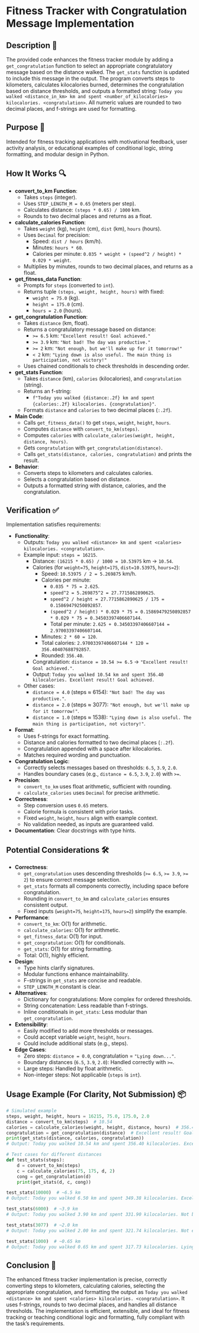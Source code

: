 # Fitness Tracker with Congratulation Message Implementation

## Description 📝

The provided code enhances the fitness tracker module by adding a `get_congratulation` function to select an appropriate congratulatory message based on the distance walked.
The `get_stats` function is updated to include this message in the output.
The program converts steps to kilometers, calculates kilocalories burned, determines the congratulation based on distance thresholds, and outputs a formatted string: `Today you walked <distance_in_km> km and spent <number_of_kilocalories> kilocalories. <congratulation>`.
All numeric values are rounded to two decimal places, and f-strings are used for formatting.

## Purpose 🎯

Intended for fitness tracking applications with motivational feedback, user activity analysis, or educational examples of conditional logic, string formatting, and modular design in Python.

## How It Works 🔍

-   **convert_to_km Function**:
    -   Takes `steps` (integer).
    -   Uses `STEP_LENGTH_M = 0.65` (meters per step).
    -   Calculates distance: `(steps * 0.65) / 1000` km.
    -   Rounds to two decimal places and returns as a float.
-   **calculate_calories Function**:
    -   Takes `weight` (kg), `height` (cm), `dist` (km), `hours` (hours).
    -   Uses `Decimal` for precision:
        -   Speed: `dist / hours` (km/h).
        -   Minutes: `hours * 60`.
        -   Calories per minute: `0.035 * weight + (speed^2 / height) * 0.029 * weight`.
    -   Multiplies by minutes, rounds to two decimal places, and returns as a float.
-   **get_fitness_data Function**:
    -   Prompts for `steps` (converted to `int`).
    -   Returns tuple `(steps, weight, height, hours)` with fixed:
        -   `weight = 75.0` (kg).
        -   `height = 175.0` (cm).
        -   `hours = 2.0` (hours).
-   **get_congratulation Function**:
    -   Takes `distance` (km, float).
    -   Returns a congratulatory message based on distance:
        -   `>= 6.5` km: `"Excellent result! Goal achieved."`
        -   `>= 3.9` km: `"Not bad! The day was productive."`
        -   `>= 2` km: `"Not enough, but we'll make up for it tomorrow!"`
        -   `< 2` km: `"Lying down is also useful. The main thing is participation, not victory!"`
    -   Uses chained conditionals to check thresholds in descending order.
-   **get_stats Function**:
    -   Takes `distance` (km), `calories` (kilocalories), and `congratulation` (string).
    -   Returns an f-string:
        -   `f"Today you walked {distance:.2f} km and spent {calories:.2f} kilocalories. {congratulation}"`.
    -   Formats `distance` and `calories` to two decimal places (`:.2f`).
-   **Main Code**:
    -   Calls `get_fitness_data()` to get `steps`, `weight`, `height`, `hours`.
    -   Computes `distance` with `convert_to_km(steps)`.
    -   Computes `calories` with `calculate_calories(weight, height, distance, hours)`.
    -   Gets `congratulation` with `get_congratulation(distance)`.
    -   Calls `get_stats(distance, calories, congratulation)` and prints the result.
-   **Behavior**:
    -   Converts steps to kilometers and calculates calories.
    -   Selects a congratulation based on distance.
    -   Outputs a formatted string with distance, calories, and the congratulation.

## Verification ✅

Implementation satisfies requirements:

-   **Functionality**:
    -   Outputs: `Today you walked <distance> km and spent <calories> kilocalories. <congratulation>`.
    -   Example input: `steps = 16215`.
        -   Distance: `(16215 * 0.65) / 1000 = 10.53975` km → `10.54`.
        -   Calories (for `weight=75`, `height=175`, `dist=10.53975`, `hours=2`):
            -   Speed: `10.53975 / 2 = 5.269875` km/h.
            -   Calories per minute:
                -   `0.035 * 75 = 2.625`.
                -   `speed^2 = 5.269875^2 = 27.7715862890625`.
                -   `speed^2 / height = 27.7715862890625 / 175 = 0.15869479250892857`.
                -   `(speed^2 / height) * 0.029 * 75 = 0.15869479250892857 * 0.029 * 75 = 0.34503397406607144`.
                -   Total per minute: `2.625 + 0.34503397406607144 = 2.97003397406607144`.
            -   Minutes: `2 * 60 = 120`.
            -   Total calories: `2.97003397406607144 * 120 = 356.40407688792857`.
            -   Rounded: `356.40`.
        -   Congratulation: `distance = 10.54 >= 6.5` → `"Excellent result! Goal achieved."`.
        -   Output: `Today you walked 10.54 km and spent 356.40 kilocalories. Excellent result! Goal achieved.`
    -   Other cases:
        -   `distance = 4.0` (steps ≈ 6154): `"Not bad! The day was productive."`.
        -   `distance = 2.0` (steps ≈ 3077): `"Not enough, but we'll make up for it tomorrow!"`.
        -   `distance = 1.0` (steps ≈ 1538): `"Lying down is also useful. The main thing is participation, not victory!"`.
-   **Format**:
    -   Uses f-strings for exact formatting.
    -   Distance and calories formatted to two decimal places (`:.2f`).
    -   Congratulation appended with a space after kilocalories.
    -   Matches required wording and punctuation.
-   **Congratulation Logic**:
    -   Correctly selects messages based on thresholds: `6.5`, `3.9`, `2.0`.
    -   Handles boundary cases (e.g., `distance = 6.5`, `3.9`, `2.0`) with `>=`.
-   **Precision**:
    -   `convert_to_km` uses float arithmetic, sufficient with rounding.
    -   `calculate_calories` uses `Decimal` for precise arithmetic.
-   **Correctness**:
    -   Step conversion uses `0.65` meters.
    -   Calorie formula is consistent with prior tasks.
    -   Fixed `weight`, `height`, `hours` align with example context.
    -   No validation needed, as inputs are guaranteed valid.
-   **Documentation**: Clear docstrings with type hints.

## Potential Considerations 🛠️

-   **Correctness**:
    -   `get_congratulation` uses descending thresholds (`>= 6.5`, `>= 3.9`, `>= 2`) to ensure correct message selection.
    -   `get_stats` formats all components correctly, including space before congratulation.
    -   Rounding in `convert_to_km` and `calculate_calories` ensures consistent output.
    -   Fixed inputs (`weight=75`, `height=175`, `hours=2`) simplify the example.
-   **Performance**:
    -   `convert_to_km`: O(1) for arithmetic.
    -   `calculate_calories`: O(1) for arithmetic.
    -   `get_fitness_data`: O(1) for input.
    -   `get_congratulation`: O(1) for conditionals.
    -   `get_stats`: O(1) for string formatting.
    -   Total: O(1), highly efficient.
-   **Design**:
    -   Type hints clarify signatures.
    -   Modular functions enhance maintainability.
    -   F-strings in `get_stats` are concise and readable.
    -   `STEP_LENGTH_M` constant is clear.
-   **Alternatives**:
    -   Dictionary for congratulations: More complex for ordered thresholds.
    -   String concatenation: Less readable than f-strings.
    -   Inline conditionals in `get_stats`: Less modular than `get_congratulation`.
-   **Extensibility**:
    -   Easily modified to add more thresholds or messages.
    -   Could accept variable `weight`, `height`, `hours`.
    -   Could include additional stats (e.g., steps).
-   **Edge Cases**:
    -   Zero steps: `distance = 0.0`, congratulation = `"Lying down..."`.
    -   Boundary distances (`6.5`, `3.9`, `2.0`): Handled correctly with `>=`.
    -   Large steps: Handled by float arithmetic.
    -   Non-integer steps: Not applicable (`steps` is `int`).

## Usage Example (For Clarity, Not Submission) 📦

```python
# Simulated example
steps, weight, height, hours = 16215, 75.0, 175.0, 2.0
distance = convert_to_km(steps)  # 10.54
calories = calculate_calories(weight, height, distance, hours)  # 356.40
congratulation = get_congratulation(distance)  # Excellent result! Goal achieved.
print(get_stats(distance, calories, congratulation))
# Output: Today you walked 10.54 km and spent 356.40 kilocalories. Excellent result! Goal achieved.

# Test cases for different distances
def test_stats(steps):
    d = convert_to_km(steps)
    c = calculate_calories(75, 175, d, 2)
    cong = get_congratulation(d)
    print(get_stats(d, c, cong))

test_stats(10000)  # ~6.5 km
# Output: Today you walked 6.50 km and spent 349.38 kilocalories. Excellent result! Goal achieved.

test_stats(6000)  # ~3.9 km
# Output: Today you walked 3.90 km and spent 331.90 kilocalories. Not bad! The day was productive.

test_stats(3077)  # ~2.0 km
# Output: Today you walked 2.00 km and spent 321.74 kilocalories. Not enough, but we'll make up for it tomorrow!

test_stats(1000)  # ~0.65 km
# Output: Today you walked 0.65 km and spent 317.73 kilocalories. Lying down is also useful. The main thing is participation, not victory!
```

## Conclusion 🚀

The enhanced fitness tracker implementation is precise, correctly converting steps to kilometers, calculating calories, selecting the appropriate congratulation, and formatting the output as `Today you walked <distance> km and spent <calories> kilocalories. <congratulation>`.
It uses f-strings, rounds to two decimal places, and handles all distance thresholds.
The implementation is efficient, extensible, and ideal for fitness tracking or teaching conditional logic and formatting, fully compliant with the task’s requirements.
